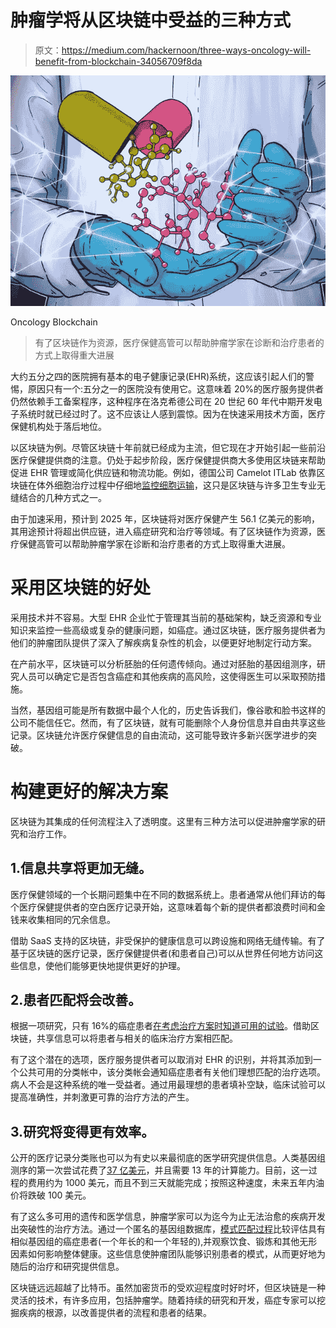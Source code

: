 # 肿瘤学将从区块链中受益的三种方式

> 原文：<https://medium.com/hackernoon/three-ways-oncology-will-benefit-from-blockchain-34056709f8da>

![](img/660d52e438d4b8f84782698aed67bdeb.png)

Oncology Blockchain

> 有了区块链作为资源，医疗保健高管可以帮助肿瘤学家在诊断和治疗患者的方式上取得重大进展

大约五分之四的医院拥有基本的电子健康记录(EHR)系统，这应该引起人们的警惕，原因只有一个:五分之一的医院没有使用它。这意味着 20%的医疗服务提供者仍然依赖手工备案程序，这种程序在洛克希德公司在 20 世纪 60 年代中期开发电子系统时就已经过时了。这不应该让人感到震惊。因为在快速采用技术方面，医疗保健机构处于落后地位。

以区块链为例。尽管区块链十年前就已经成为主流，但它现在才开始引起一些前沿医疗保健提供商的注意。仍处于起步阶段，医疗保健提供商大多使用区块链来帮助促进 EHR 管理或简化供应链和物流功能。例如，德国公司 Camelot ITLab 依靠区块链在体外细胞治疗过程中仔细地[监控细胞运输](https://www.ledgerinsights.com/blockchain-cancer-treatment/)，这只是区块链与许多卫生专业无缝结合的几种方式之一。

由于加速采用，预计到 2025 年，区块链将对医疗保健产生 56.1 亿美元的影响，其用途预计将超出供应链，进入癌症研究和治疗等领域。有了区块链作为资源，医疗保健高管可以帮助肿瘤学家在诊断和治疗患者的方式上取得重大进展。

# 采用区块链的好处

采用技术并不容易。大型 EHR 企业忙于管理其当前的基础架构，缺乏资源和专业知识来监控一些高级或复杂的健康问题，如癌症。通过区块链，医疗服务提供者为他们的肿瘤团队提供了深入了解疾病复杂性的机会，以便更好地制定行动方案。

在产前水平，区块链可以分析胚胎的任何遗传倾向。通过对胚胎的基因组测序，研究人员可以确定它是否包含癌症和其他疾病的高风险，这使得医生可以采取预防措施。

当然，基因组可能是所有数据中最个人化的，历史告诉我们，像谷歌和脸书这样的公司不能信任它。然而，有了区块链，就有可能删除个人身份信息并自由共享这些记录。区块链允许医疗保健信息的自由流动，这可能导致许多新兴医学进步的突破。

# 构建更好的解决方案

区块链为其集成的任何流程注入了透明度。这里有三种方法可以促进肿瘤学家的研究和治疗工作。

## 1.信息共享将更加无缝。

医疗保健领域的一个长期问题集中在不同的数据系统上。患者通常从他们拜访的每个医疗保健提供者的空白医疗记录开始，这意味着每个新的提供者都浪费时间和金钱来收集相同的冗余信息。

借助 SaaS 支持的区块链，非受保护的健康信息可以跨设施和网络无缝传输。有了基于区块链的医疗记录，医疗保健提供者(和患者自己)可以从世界任何地方访问这些信息，使他们能够更快地提供更好的护理。

## 2.患者匹配将会改善。

根据一项研究，只有 16%的癌症患者[在考虑治疗方案时知道可用的试验](https://www.dataart.com.ar/news/blockchain-in-healthcare-complex-challenges-overshadowed-by-the-hype-need-to-be-overcome/)。借助区块链，共享信息可以将患者与相关的临床治疗方案相匹配。

有了这个潜在的选项，医疗服务提供者可以取消对 EHR 的识别，并将其添加到一个公共可用的分类帐中，该分类帐会通知癌症患者有关他们理想匹配的治疗选项。病人不会是这种系统的唯一受益者。通过用最理想的患者填补空缺，临床试验可以提高准确性，并刺激更可靠的治疗方法的产生。

## 3.研究将变得更有效率。

公开的医疗记录分类账也可以为有史以来最彻底的医学研究提供信息。人类基因组测序的第一次尝试花费了[37 亿美元](https://ark-invest.com/research/genome-sequencing)，并且需要 13 年的计算能力。目前，这一过程的费用约为 1000 美元，而且不到三天就能完成；按照这种速度，未来五年内油价将跌破 100 美元。

有了这么多可用的遗传和医学信息，肿瘤学家可以为迄今为止无法治愈的疾病开发出突破性的治疗方法。通过一个匿名的基因组数据库，[模式匹配过程](https://www.ozy.com/pov/an-apple-a-day-and-a-digitized-genome/81125)比较评估具有相似基因组的癌症患者(一个年长的和一个年轻的),并观察饮食、锻炼和其他无形因素如何影响整体健康。这些信息使肿瘤团队能够识别患者的模式，从而更好地为随后的治疗和研究提供信息。

区块链远远超越了比特币。虽然加密货币的受欢迎程度时好时坏，但区块链是一种灵活的技术，有许多应用，包括肿瘤学。随着持续的研究和开发，癌症专家可以挖掘疾病的根源，以改善提供者的流程和患者的结果。